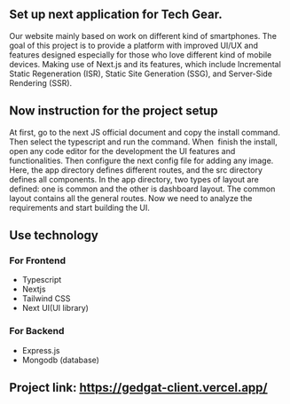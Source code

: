 ## Set up next application for Tech Gear.

Our website mainly based on work on different kind of smartphones. The goal of this project is to provide a platform with improved UI/UX and features designed especially for those who love different kind of mobile devices. Making use of Next.js and its features, which include Incremental Static Regeneration (ISR), Static Site Generation (SSG), and Server-Side Rendering (SSR).

## Now instruction for the project setup

At first, go to the next JS official document and copy the install command. Then select the typescript and run the command. When  finish the install, open any code editor for the development the UI features and functionalities. Then configure the next config file for adding any image. Here, the app directory defines different routes, and the src directory defines all components. In the app directory, two types of layout are defined: one is common and the other is dashboard layout. The common layout contains all the general routes. Now we need to analyze the requirements and start building the UI.

## Use technology

### For Frontend

- Typescript
- Nextjs
- Tailwind CSS
- Next UI(UI library)

### For Backend

- Express.js
- Mongodb (database)

## Project link: https://gedgat-client.vercel.app/
